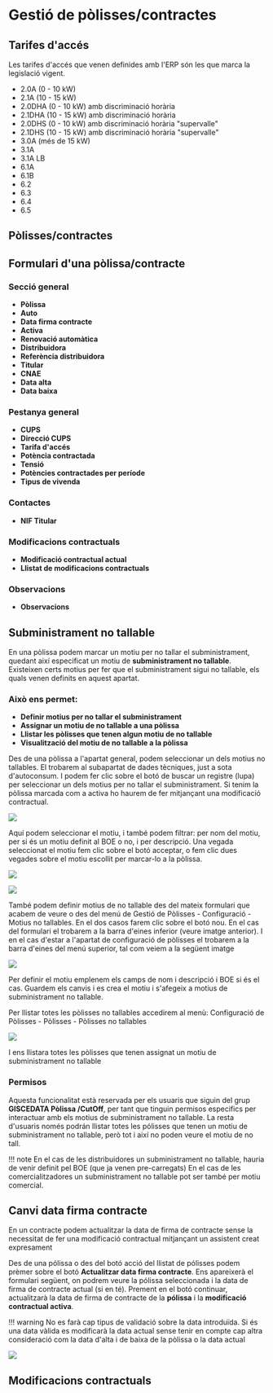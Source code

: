 # Gestió de pòlisses/contractes

## Tarifes d'accés

Les tarifes d'accés que venen definides amb l'ERP són les que marca la legislació
vigent.

- 2.0A (0 - 10 kW)
- 2.1A (10 - 15 kW)
- 2.0DHA (0 - 10 kW) amb discriminació horària
- 2.1DHA (10 - 15 kW) amb discriminació horària
- 2.0DHS (0 - 10 kW) amb discriminació horària "supervalle"
- 2.1DHS (10 - 15 kW) amb discriminació horària "supervalle"
- 3.0A (més de 15 kW)
- 3.1A
- 3.1A LB
- 6.1A
- 6.1B
- 6.2
- 6.3
- 6.4
- 6.5

## Pòlisses/contractes

## Formulari d'una pòlissa/contracte

### Secció general

* **Pòlissa**
* **Auto**
* **Data firma contracte**
* **Activa**
* **Renovació automàtica**
* **Distribuidora**
* **Referència distribuidora**
* **Titular**
* **CNAE**
* **Data alta**
* **Data baixa**

### Pestanya general

* **CUPS**
* **Direcció CUPS**
* **Tarifa d'accés**
* **Potència contractada**
* **Tensió**
* **Potències contractades per període**
* **Tipus de vivenda**

### Contactes

* **NIF Titular**

### Modificacions contractuals

* **Modificació contractual actual**
* **Llistat de modificacions contractuals**

### Observacions

* **Observacions**


## Subministrament no tallable

En una pòlissa podem marcar un motiu per no tallar el subministrament, quedant
així especificat un motiu de **subministrament no tallable**. Existeixen certs
motius per fer que el subministrament sigui no tallable, els quals venen
definits en aquest apartat.

### Això ens permet:

* **Definir motius per no tallar el subministrament**
* **Assignar un motiu de no tallable a una pòlissa**
* **Llistar les pòlisses que tenen algun motiu de no tallable**
* **Visualització del motiu de no tallable a la pòlissa**

Des de una pòlissa a l'apartat general, podem seleccionar un dels motius no
tallables. El trobarem al subapartat de dades tècniques, just a sota
d'autoconsum. I podem fer clic sobre el botó de buscar un registre (lupa) per
seleccionar un dels motius per no tallar el subministrament. Si tenim la
pòlissa marcada com a activa ho haurem de fer mitjançant una modificació
contractual.

![](_static/polisses/BotoSubministramentNoTallable.png)

Aquí podem seleccionar el motiu, i també podem filtrar: per nom del motiu,
per si és un motiu definit al BOE o no, i per descripció.
Una vegada seleccionat el motiu fem clic sobre el botó acceptar, o fem clic
dues vegades sobre el motiu escollit per marcar-lo a la pòlissa.

![](_static/polisses/FormulariMotius.png)

![](_static/polisses/FiltrarMotius.png)

També podem definir motius de no tallable des del mateix formulari que acabem
de veure o des del menú de Gestió de Pòlisses - Configuració - Motius no
tallables.
En el dos casos farem clic sobre el botó nou. En el cas del formulari el
trobarem a la barra d'eines inferior (veure imatge anterior). I en el cas
d'estar a l'apartat de configuració de pòlisses el trobarem a la barra d'eines
del menú superior, tal com veiem a la següent imatge

![](_static/polisses/NouMotiu.png)

Per definir el motiu emplenem els camps de nom i descripció i BOE si és el cas.
Guardem els canvis i es crea el motiu i s'afegeix a motius de subministrament
no tallable.

Per llistar totes les pòlisses no tallables accedirem al menù: Configuració de
Pòlisses - Pòlisses - Pòlisses no tallables

![](_static/polisses/RutaNoTallables.png)

I ens llistara totes les pòlisses que tenen assignat un motiu de
subministrament no tallable

### Permisos

Aquesta funcionalitat està reservada per els usuaris que siguin del grup
**GISCEDATA Pòlissa /CutOff**, per tant que tinguin permisos especifics per
interactuar amb els motius de subministrament no tallable.
La resta d'usuaris només podrán llistar totes les pólisses que tenen un motiu
de subministrament no tallable, però tot i així no poden veure el motiu de
no tall.

!!! note
    En el cas de les distribuidores un subministrament no tallable, hauria
    de venir definit pel BOE (que ja venen pre-carregats)
    En el cas de les comercialitzadores un subministrament no tallable pot ser
    també per motiu comercial.

## Canvi data firma contracte

En un contracte podem actualitzar la data de firma de contracte sense la
necessitat de fer una modificació contractual mitjançant un assistent creat
expresament

Des de una pólissa o des del botó acció del llistat de pólisses podem prèmer
sobre el botó **Actualitzar data firma contracte**. Ens apareixerà el formulari
següent, on podrem veure la pólissa seleccionada i la data de firma
de contracte actual (si en té). Prement en el botó continuar, actualitzarà la
data de firma de contracte de la **pólissa** i la **modificació contractual
activa**.

!!! warning
    No es farà cap tipus de validació sobre la data introduïda. Si és una data
    vàlida es modificarà la data actual sense tenir en compte cap altra
    consideració com la data d'alta i de baixa de la pòlissa o la data actual

![](_static/polisses/WizardDataFirmaContracte.png)

## Modificacions contractuals
